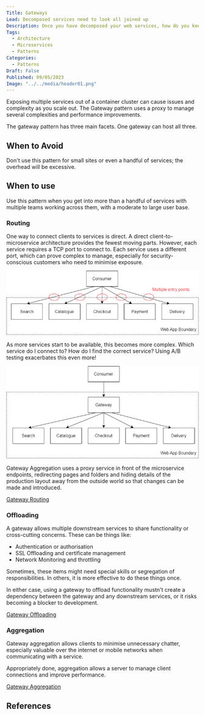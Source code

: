 ```yaml
---
Title: Gateways
Lead: Decomposed services need to look all joined up
Description: Once you have decomposed your web services, how do you keep the user experience connected, easy and secure?
Tags:
  - Architecture
  - Microservices
  - Patterns
Categories:
  - Patterns
Draft: False
Published: 09/05/2023
Image: "../../media/header01.png"
---
```


Exposing multiple services out of a container cluster can cause issues and complexity as you scale out. The Gateway pattern uses a proxy to manage several complexities and performance improvements.

The gateway pattern has three main facets. One gateway can host all three.

## When to Avoid

Don't use this pattern for small sites or even a handful of services; the overhead will be excessive.

## When to use

Use this pattern when you get into more than a handful of services with multiple teams working across them, with a moderate to large user base.

### Routing

One way to connect clients to services is direct. A direct client-to-microservice architecture provides the fewest moving parts. However, each service requires a TCP port to connect to. Each service uses a different port, which can prove complex to manage, especially for security-conscious customers who need to minimise exposure.

![Direct-to-Client Routing. Count those endpoints!](../../media/direct-to-client.png)

As more services start to be available, this becomes more complex. Which service do I connect to? How do I find the correct service? Using A/B testing exacerbates this even more!

![Gateway-Routing, just one way in or out](../../media/gateway-routing.png)

Gateway Aggregation uses a proxy service in front of the microservice endpoints, redirecting pages and folders and hiding details of the production layout away from the outside world so that changes can be made and introduced.

[Gateway Routing](https://learn.microsoft.com/en-us/azure/architecture/patterns/gateway-routing)

### Offloading

A gateway allows multiple downstream services to share functionality or cross-cutting concerns. These can be things like:

* Authentication or authorisation
* SSL Offloading and certificate management
* Network Monitoring and throttling

Sometimes, these items might need special skills or segregation of responsibilities. In others, it is more effective to do these things once.

In either case, using a gateway to offload functionality mustn't create a dependency between the gateway and any downstream services, or it risks becoming a blocker to development.

[Gateway Offloading](https://learn.microsoft.com/en-us/azure/architecture/patterns/gateway-offloading)

### Aggregation

Gateway aggregation allows clients to minimise unnecessary chatter, especially valuable over the internet or mobile networks when communicating with a service.

Appropriately done, aggregation allows a server to manage client connections and improve performance.

[Gateway Aggregation](https://learn.microsoft.com/en-us/azure/architecture/patterns/gateway-aggregation)

## References
